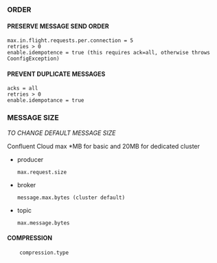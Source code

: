 ### ORDER

#### PRESERVE MESSAGE SEND ORDER

    max.in.flight.requests.per.connection = 5
    retries > 0 
    enable.idempotence = true (this requires ack=all, otherwise throws CoonfigException)

#### PREVENT DUPLICATE MESSAGES

    acks = all
    retries > 0
    enable.idempotance = true

### MESSAGE SIZE

*TO CHANGE DEFAULT MESSAGE SIZE* 

Confluent Cloud max *MB for basic and 20MB for dedicated cluster

  - producer

        max.request.size

  - broker

        message.max.bytes (cluster default)

  - topic

        max.message.bytes

#### COMPRESSION

        compression.type

